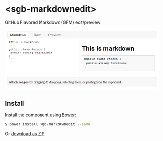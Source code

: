 # &lt;sgb-markdownedit&gt;

GitHub Flavored Markdown (GFM) edit/preview

![Example Screenshot](/sgb-markdownedit.PNG?raw=true "Example Screenshot")

## Install

Install the component using [Bower](http://bower.io/):

```sh
$ bower install sgb-markdownedit --save
```

Or [download as ZIP](https://github.com/Smorgasbord-Development/sgb-markdownedit/archive/master.zip).
